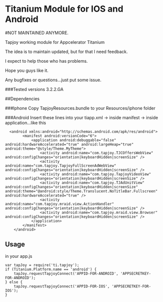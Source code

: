 Titanium Module for IOS and Android
================
#NOT MAINTAINED ANYMORE.

Tapjoy working module for Appcelerator Titanium

The idea is to maintain updated, but for that I need feedback.  

I expect to help those who has problems.

Hope you guys like it.  

Any bugfixes or questions...just put some issue.

###Tested versions
3.2.2.GA

##Dependencies

###Iphone
Copy TapjoyResources.bundle to your Resources/iphone folder

###Android
Insert these lines into your tiapp.xml -> inside manifest -> inside application...like this  
```
  <android xmlns:android="http://schemas.android.com/apk/res/android">
        <manifest android:versionCode="6">
            <application android:debuggable="false" android:hardwareAccelerated="true" android:largeHeap="true" android:theme="@style/Theme.MyTheme">
            	<activity android:name="com.tapjoy.TJCOffersWebView" android:configChanges="orientation|keyboardHidden|screenSize" />
				<activity android:name="com.tapjoy.TapjoyFullScreenAdWebView" android:configChanges="orientation|keyboardHidden|screenSize" />
				<activity android:name="com.tapjoy.TapjoyVideoView" android:configChanges="orientation|keyboardHidden|screenSize" />
				<activity android:name="com.tapjoy.TJAdUnitView" android:configChanges="orientation|keyboardHidden|screenSize" android:theme="@android:style/Theme.Translucent.NoTitleBar.Fullscreen" android:hardwareAccelerated="true" />
				<activity android:name="com.tapjoy.mraid.view.ActionHandler" android:configChanges="orientation|keyboardHidden|screenSize" />
				<activity android:name="com.tapjoy.mraid.view.Browser" android:configChanges="orientation|keyboardHidden|screenSize" />
            </application>
        </manifest>
    </android>
```

## Usage

in your app.js

```
var tapJoy = require('ti.tapjoy');
if (Titanium.Platform.name == 'android') {
	tapJoy.requestTapjoyConnect('APPID-FOR-ANDROID', 'APPSECRETKEY-FOR-ANDROID');
} else {
	tapJoy.requestTapjoyConnect('APPID-FOR-IOS', 'APPSECRETKEY-FOR-IOS');
}
```
